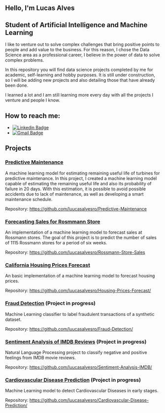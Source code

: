 ## Hello, I'm Lucas Alves
## Student of Artificial Intelligence and Machine Learning

I like to venture out to solve complex challenges that bring positive points to people and add value to the business. For this reason, I chose the Data Science area as a professional career, I believe in the power of data to solve complex problems.

In this repository you will find data science projects completed by me for academic, self-learning and hobby purposes. It is still under construction, so I will be adding new projects and also detailing those that have already been done.

I learned a lot and I am still learning more every day with all the projects I venture and people I know.

## How to reach me:

* [![Linkedin Badge](https://img.shields.io/badge/-LucasAlves-blue?style=flat-square&logo=Linkedin&logoColor=white&link=https://www.linkedin.com/in/lucasalvesro/)](https://www.linkedin.com/in/lucasalvesro/)
* [![Gmail Badge](https://img.shields.io/badge/-luucasalvesro@gmail.com-c14438?style=flat-square&logo=Gmail&logoColor=white&link=mailto:luucasalvesro@gmail.com)](mailto:luucasalvesro@gmail.com)

## Projects

### [Predictive Maintenance](https://github.com/luucasalvesro/Predictive-Maintenance)
  A machine learning model for estimating remaining useful life of turbines for predictive maintenance. In this project, I created a machine learning model capable of estimating the remaining useful life and also its probability of failure in 20 days. With this estimation, it is possible to avoid possible accidents due to lack of maintenance, as well as developing a smart maintenance schedule.
  
  Repository: https://github.com/luucasalvesro/Predictive-Maintenance

### [Forecasting Sales for Rosmmann Store](https://github.com/luucasalvesro/Rossmann-Store-Sales)
  An implementation of a machine learning model to forecast sales at Rossmann stores. The goal of this project is to predict the number of sales of 1115 Rossmann stores for a period of six weeks.
 
 Repository: https://github.com/luucasalvesro/Rossmann-Store-Sales
  
### [California Housing Prices Forecast](https://github.com/luucasalvesro/Housing-Prices-Forecast/)
  An basic implementation of a machine learning model to forecast housing prices.
  
  Repository: https://github.com/luucasalvesro/Housing-Prices-Forecast/
  
### [Fraud Detection](https://github.com/luucasalvesro/Fraud-Detection/) (Project in progress)
  Machine Learning classifier to label fraudulent transactions of a synthetic dataset. 
  
  Repository: https://github.com/luucasalvesro/Fraud-Detection/
  
### [Sentiment Analysis of IMDB Reviews](https://github.com/luucasalvesro/Sentiment-Analysis-IMDB/) (Project in progress)
  Natural Language Processing project to classify negative and positive feelings from IMDB movie reviews. 
  
  Repository: https://github.com/luucasalvesro/Sentiment-Analysis-IMDB/
  
### [Cardiovascular Disease Prediction](https://github.com/luucasalvesro/Cardiovascular-Disease-Prediction/) (Project in progress)
  Machine Learning model to detect Cardiovascular Diseases in early stages. 
  
  Repository: https://github.com/luucasalvesro/Cardiovascular-Disease-Prediction/

<!--
**luucasalvesro/luucasalvesro** is a ✨ _special_ ✨ repository because its `README.md` (this file) appears on your GitHub profile.

Here are some ideas to get you started:

- 🔭 I’m currently working on ...
- 🌱 I’m currently learning ...
- 👯 I’m looking to collaborate on ...
- 🤔 I’m looking for help with ...
- 💬 Ask me about ...
- 📫 How to reach me: ...
- 😄 Pronouns: ...
- ⚡ Fun fact: ...
-->
